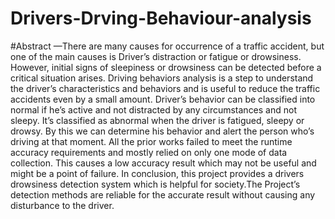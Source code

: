 # Drivers-Drving-Behaviour-analysis
#Abstract
—There are many causes for occurrence of a traffic accident, but one of the main causes is Driver’s distraction or fatigue or drowsiness. However, initial signs of sleepiness or drowsiness can be detected before
 a critical situation arises. Driving behaviors analysis is a step to understand the driver’s characteristics and behaviors and is useful to reduce the traffic accidents even by a small amount. Driver’s behavior 
 can be classified into normal if he’s active and not distracted by any circumstances and not sleepy. It’s classified as abnormal when the driver is fatigued, sleepy or drowsy. By this we can determine his 
 behavior and alert the person who’s driving at that moment. All the prior works failed to meet the runtime accuracy requirements and mostly relied on only one mode of data collection. This causes a low accuracy 
 result which may not be useful and might be a point of failure. In conclusion, this project provides a drivers drowsiness detection system which is helpful for society.The Project’s detection 
 methods are reliable for the accurate result without causing any disturbance to the driver.
